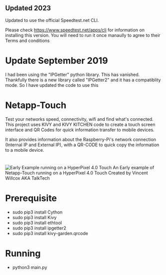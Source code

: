 ## Updated 2023
Updated to use the official Speedtest.net CLI.

Please check https://www.speedtest.net/apps/cli for information on installing this version.
You will need to run it once manaully to agree to their Terms and conditions

# Update September 2019
I had been using the "IPGetter" python library. This has vanished. Thankfully there is a new library called "IPGetter2" and it has a compatiblity mode. So I have updated the code to use this

# Netapp-Touch
Test your networks speed, connectivity, wifi and find what's connected. This project uses KIVY and KIVY KITCHEN code to create a
touch screen interface and QR Codes for quick information transfer to mobile devices.

It also provides information about the Raspberry-Pi's network connection (Internal IP and External IP), with a QR-CODE to quick copy
the information to a mobile device.
#
![Early Example running on a HyperPixel 4.0 Touch](http://talktech.info/wp-content/uploads/2019/06/net-app.jpg)
An Early example of Netapp-Touch running on a HyperPixel 4.0 Touch
Created by Vincent Willcox AKA TalkTech

# Prerequisite 
- sudo pip3 install Cython
- sudo pip3 install Kivy
- sudo pip3 install ethtool
- sudo pip3 install ipgetter2
- sudo pip3 install kivy-garden.qrcode

# Running
- python3 main.py
